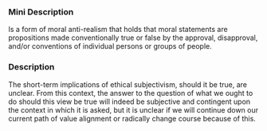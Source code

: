 ### Mini Description

Is a form of moral anti-realism that holds that moral statements are propositions made conventionally true or false by the approval, disapproval, and/or conventions of individual persons or groups of people.

### Description

The short-term implications of ethical subjectivism, should it be true, are unclear. From this context, the answer to the question of what we ought to do should this view be true will indeed be subjective and contingent upon the context in which it is asked, but it is unclear if we will continue down our current path of value alignment or radically change course because of this.
